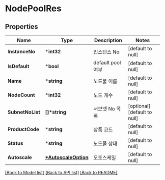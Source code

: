 # NodePoolRes

## Properties
Name | Type | Description | Notes
------------ | ------------- | ------------- | -------------
**InstanceNo** | ***int32** | 인스턴스 No | [default to null]
**IsDefault** | ***bool** | default pool 여부 | [default to null]
**Name** | ***string** | 노드풀 이름 | [default to null]
**NodeCount** | ***int32** | 노드 개수 | [default to null]
**SubnetNoList** | **[]\*string** | 서브넷 No 목록 | [optional] [default to null]
**ProductCode** | ***string** | 상품 코드 | [default to null]
**Status** | ***string** | 노드풀 상태 | [default to null]
**Autoscale** | **[*AutoscaleOption](AutoscaleOption.md)** | 오토스케일 | [default to null]

[[Back to Model list]](../README.md#documentation-for-models) [[Back to API list]](../README.md#documentation-for-api-endpoints) [[Back to README]](../README.md)


